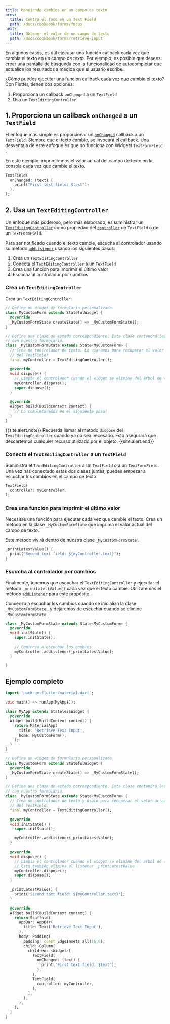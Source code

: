 ```yaml
---
title: Manejando cambios en un campo de texto
prev:
  title: Centra el foco en un Text Field
  path: /docs/cookbook/forms/focus
next:
  title: Obtener el valor de un campo de texto
  path: /docs/cookbook/forms/retrieve-input
---
```


En algunos casos, es útil ejecutar una función callback cada vez que cambia el texto 
en un campo de texto. Por ejemplo, es posible que desees crear una pantalla de búsqueda 
con la funcionalidad de autocompletar que actualice los 
resultados a medida que el usuario escribe.

¿Cómo puedes ejecutar una función callback cada vez que cambia el texto? 
Con Flutter, tienes dos opciones:

  1. Proporciona un callback `onChanged` a un `TextField`
  2. Usa un `TextEditingController`

## 1. Proporciona un callback `onChanged` a un `TextField`

El enfoque más simple es proporcionar un 
[`onChanged`]({{site.api}}/flutter/material/TextField/onChanged.html) 
callback a un 
[`TextField`]({{site.api}}/flutter/material/TextField-class.html). 
Siempre que el texto cambie, se invocará el callback. Una desventaja de este 
enfoque es que no funciona con Widgets `TextFormField` .

En este ejemplo, imprimiremos el valor actual del campo de texto en la consola 
cada vez que cambie el texto.

<!-- skip -->
```dart
TextField(
  onChanged: (text) {
    print("First text field: $text");
  },
);
```

## 2. Usa un `TextEditingController`

Un enfoque más poderoso, pero más elaborado, es suministrar un
[`TextEditingController`]({{site.api}}/flutter/widgets/TextEditingController-class.html)
como propiedad del 
[`controller`]({{site.api}}/flutter/material/TextField/controller.html)
de `TextField` o de un `TextFormField`.

Para ser notificado cuando el texto cambie, escucha al controlador usando 
su método 
[`addListener`]({{site.api}}/flutter/foundation/ChangeNotifier/addListener.html) usando los siguientes pasos:

  1. Crea un `TextEditingController`
  2. Conecta el `TextEditingController` a un `TextField`
  3. Crea una función para imprimir el último valor
  4. Escucha al controlador por cambios

### Crea un `TextEditingController`

Crea un `TextEditingController`:

<!-- skip -->
```dart
// Define un Widget de formulario personalizado
class MyCustomForm extends StatefulWidget {
  @override
  _MyCustomFormState createState() => _MyCustomFormState();
}

// Define una clase de estado correspondiente. Esta clase contendrá los datos relacionados
// con nuestro formulario.
class _MyCustomFormState extends State<MyCustomForm> {
  // Crea un controlador de texto. Lo usaremos para recuperar el valor actual 
  // del TextField!
  final myController = TextEditingController();

  @override
  void dispose() {
    // Limpia el controlador cuando el widget se elimine del árbol de widgets
    myController.dispose();
    super.dispose();
  }

  @override
  Widget build(BuildContext context) {
    // Lo completaremos en el siguiente paso!
  }
}
```

{{site.alert.note}}
  Recuerda llamar al método `dispose` del `TextEditingController` 
  cuando ya no sea necesario. Esto asegurará que descartemos 
  cualquier recurso utilizado por el objeto.
{{site.alert.end}}

### Conecta el `TextEditingController` a un `TextField`

Suministra el `TextEditingController` a un 
`TextField` o a un `TextFormField`. Una vez has conectado estas dos 
clases juntas, puedes empezar a escuchar los 
cambios en el campo de texto. 

<!-- skip -->
```dart
TextField(
  controller: myController,
);
```

### Crea una función para imprimir el último valor

Necesitas una función para ejecutar cada vez que cambie el texto. 
Crea un método en la clase `_MyCustomFormState` que imprima el valor actual del campo de texto.

Este método vivirá dentro de nuestra clase `_MyCustomFormState` .

<!-- skip -->
```dart
_printLatestValue() {
  print("Second text field: ${myController.text}");
}
```

### Escucha al controlador por cambios

Finalmente, tenemos que escuchar el `TextEditingController` y ejecutar el método 
`_printLatestValue()`  cada vez que el texto cambie. Utilizaremos el método 
[`addListener`]({{site.api}}/flutter/foundation/ChangeNotifier/addListener.html)  para este propósito.

Comienza a escuchar los cambios cuando se inicializa la clase 
`_MyCustomFormState` , y dejaremos de escuchar cuando se elimine 
`_MyCustomFormState` .

<!-- skip -->
```dart
class _MyCustomFormState extends State<MyCustomForm> {
  @override
  void initState() {
    super.initState();

    // Comienza a escuchar los cambios 
    myController.addListener(_printLatestValue);
  }

}
```

## Ejemplo completo

```dart
import 'package:flutter/material.dart';

void main() => runApp(MyApp());

class MyApp extends StatelessWidget {
  @override
  Widget build(BuildContext context) {
    return MaterialApp(
      title: 'Retrieve Text Input',
      home: MyCustomForm(),
    );
  }
}

// Define un widget de formulario personalizado
class MyCustomForm extends StatefulWidget {
  @override
  _MyCustomFormState createState() => _MyCustomFormState();
}

// Define una clase de estado correspondiente. Esta clase contendrá los datos relacionados
// con nuestro formulario.
class _MyCustomFormState extends State<MyCustomForm> {
  // Crea un controlador de texto y úsalo para recuperar el valor actual
  // del TextField.
  final myController = TextEditingController();

  @override
  void initState() {
    super.initState();

    myController.addListener(_printLatestValue);
  }

  @override
  void dispose() {
    // Limpia el controlador cuando el widget se elimine del árbol de widgets
    // Esto también elimina el listener _printLatestValue
    myController.dispose();
    super.dispose();
  }

  _printLatestValue() {
    print("Second text field: ${myController.text}");
  }

  @override
  Widget build(BuildContext context) {
    return Scaffold(
      appBar: AppBar(
        title: Text('Retrieve Text Input'),
      ),
      body: Padding(
        padding: const EdgeInsets.all(16.0),
        child: Column(
          children: <Widget>[
            TextField(
              onChanged: (text) {
                print("First text field: $text");
              },
            ),
            TextField(
              controller: myController,
            ),
          ],
        ),
      ),
    );
  }
}
```